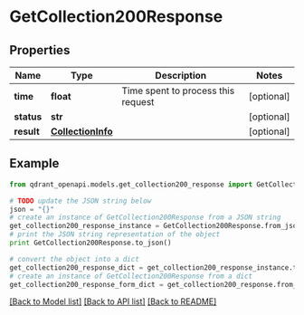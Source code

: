 # GetCollection200Response


## Properties
Name | Type | Description | Notes
------------ | ------------- | ------------- | -------------
**time** | **float** | Time spent to process this request | [optional] 
**status** | **str** |  | [optional] 
**result** | [**CollectionInfo**](CollectionInfo.md) |  | [optional] 

## Example

```python
from qdrant_openapi.models.get_collection200_response import GetCollection200Response

# TODO update the JSON string below
json = "{}"
# create an instance of GetCollection200Response from a JSON string
get_collection200_response_instance = GetCollection200Response.from_json(json)
# print the JSON string representation of the object
print GetCollection200Response.to_json()

# convert the object into a dict
get_collection200_response_dict = get_collection200_response_instance.to_dict()
# create an instance of GetCollection200Response from a dict
get_collection200_response_form_dict = get_collection200_response.from_dict(get_collection200_response_dict)
```
[[Back to Model list]](../README.md#documentation-for-models) [[Back to API list]](../README.md#documentation-for-api-endpoints) [[Back to README]](../README.md)


